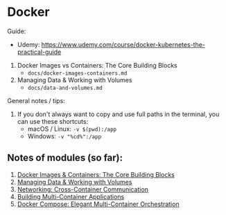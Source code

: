 # Docker

Guide:

-   Udemy: https://www.udemy.com/course/docker-kubernetes-the-practical-guide

1. Docker Images vs Containers: The Core Building Blocks
    - `docs/docker-images-containers.md`
2. Managing Data & Working with Volumes
    - `docs/data-and-volumes.md`

General notes / tips:

1. If you don't always want to copy and use full paths in the terminal, you can use these shortcuts:
    - macOS / Linux: `-v $(pwd):/app`
    - Windows: `-v "%cd%":/app`

## Notes of modules (so far):

1. [Docker Images & Containers: The Core Building Blocks](./docs/docker-images-containers.md)
1. [Managing Data & Working with Volumes](./docs/data-and-volumes.md)
1. [Networking: Cross-Container Communication](./docs/networking-cross-container-comm.md)
1. [Building Multi-Container Applications](./docs/multi-container-apps.md)
1. [Docker Compose: Elegant Multi-Container Orchestration](./docs/docker-compose.md)
